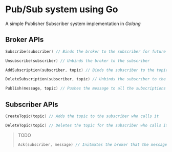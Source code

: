 # Pub/Sub system using Go

A simple Publisher Subscriber system implementation in _Golang_

## Broker APIs

```go
Subscribe(subscriber) // Binds the broker to the subscriber for future communication
```

```go
Unsubscribe(subscriber) // Unbinds the broker to the subscriber
```

```go
AddSubscription(subscriber, topic) // Binds the subscriber to the topic for receiving push messages
```

```go
DeleteSubscription(subscriber, topic) // Unbinds the subscriber to the topic
```

```go
Publish(message, topic) // Pushes the message to all the subscriptions for the topic
```
## Subscriber APIs
```go
CreateTopic(topic) // Adds the topic to the subscriber who calls it
```

```go
DeleteTopic(topic) // Deletes the topic for the subscriber who calls it
```
> TODO
>```go
>Ack(subscriber, message) // Initmates the broker that the message has been received and processed
>```
